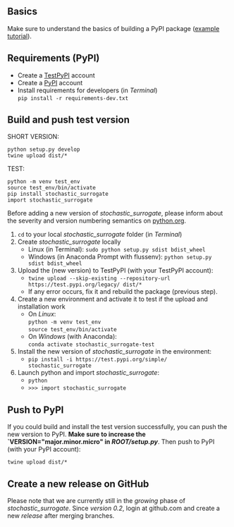 ## Basics

Make sure to understand the basics of building a PyPI package ([example tutorial](https://towardsdatascience.com/build-your-first-open-source-python-project-53471c9942a7)).

## Requirements (PyPI)

* Create a [TestPyPI](https://test.pypi.org/) account
* Create a [PyPI](https://pypi.org/) account
* Install requirements for developers (in *Terminal*)</br>`pip install -r requirements-dev.txt`

## Build and push test version

SHORT VERSION:

```
python setup.py develop
twine upload dist/*
```

TEST:

```
python -m venv test_env
source test_env/bin/activate
pip install stochastic_surrogate
import stochastic_surrogate
```


Before adding a new version of *stochastic_surrogate*, please inform about the severity and version numbering semantics on [python.org](https://www.python.org/dev/peps/pep-0440/).

1. `cd` to your local *stochastic_surrogate* folder (in *Terminal*)
1. Create *stochastic_surrogate* locally 
	* Linux (in Terminal): `sudo python setup.py sdist bdist_wheel`
	* Windows (in Anaconda Prompt with flussenv): `python setup.py sdist bdist_wheel`
1. Upload the (new version) to TestPyPI (with your TestPyPI account):
	* `twine upload --skip-existing --repository-url https://test.pypi.org/legacy/ dist/*`
	* If any error occurs, fix it and rebuild the package (previous step).
1. Create a new environment and activate it to test if the upload and installation work
    * On *Linux*:</br>`python -m venv test_env`</br>`source test_env/bin/activate`
    * On *Windows* (with Anaconda):</br>`conda activate stochastic_surrogate-test`
1. Install the new version of *stochastic_surrogate* in the environment:
	* `pip install -i https://test.pypi.org/simple/ stochastic_surrogate`
1. Launch python and import *stochastic_surrogate*:
	* `python`
	* `>>> import stochastic_surrogate`

## Push to PyPI

If you could build and install the test version successfully, you can push the new version to PyPI. **Make sure to increase the `VERSION="major.minor.micro" in *ROOT/setup.py***. Then push to PyPI (with your PyPI account):

`twine upload dist/*`

## Create a new release on GitHub

Please note that we are currently still in the *growing* phase of *stochastic_surrogate*. Since *version 0.2*, login at github.com and create a new *release* after merging branches.
